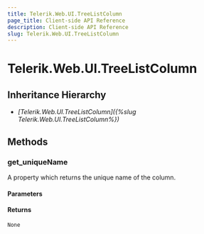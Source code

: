 ```yaml
---
title: Telerik.Web.UI.TreeListColumn
page_title: Client-side API Reference
description: Client-side API Reference
slug: Telerik.Web.UI.TreeListColumn
---
```


# Telerik.Web.UI.TreeListColumn  

## Inheritance Hierarchy

* *[Telerik.Web.UI.TreeListColumn]({%slug Telerik.Web.UI.TreeListColumn%})*

## Methods

###  get_uniqueName

A property which returns the unique name of the column.

#### Parameters

#### Returns

`None` 


